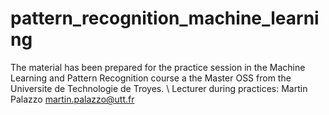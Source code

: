# pattern_recognition_machine_learning
The material has been prepared for the practice session in the Machine Learning and Pattern Recognition course a the Master OSS from the Universite de Technologie de Troyes. \\
Lecturer during practices: Martin Palazzo
martin.palazzo@utt.fr
